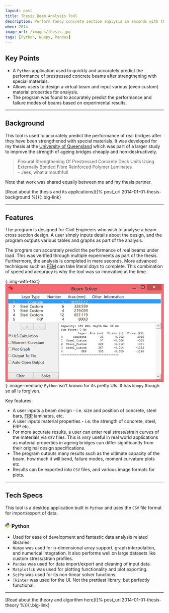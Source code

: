 ```yaml
---
layout: post
title: Thesis Beam Analysis Tool
description: Perform fancy concrete section analysis in seconds with this tool made for engineers, by engineers! This was a program built in <code>Python</code> as part of my undergraduate thesis in Civil Engineering.
when: 2014
image_url: /images/thesis.jpg
tags: [Python, Numpy, Pandas]
---
```


## Key Points
- A `Python` application used to quickly and accurately predict the performance of prestressed concrete beams after strengthening with special materials.
- Allows users to design a virtual beam and input various (even custom) material properties for analysis.
- The program was found to accurately predict the performance and failure modes of beams based on experimental results.

---

## Background

This tool is used to accurately predict the performance of real bridges after they have been strengthened with special materials. It was developed for my thesis at the [University of Queensland](https://www.uq.edu.au/) which was part of a larger study to improve the strength of ageing bridges cheaply and non-destructively.

<blockquote>
Flexural Strengthening Of Prestressed Concrete Deck Units Using Externally Bonded Fibre Reinforced Polymer Laminates<br>
- Jees, what a mouthful!
</blockquote>

Note that work was shared equally between me and my thesis partner.

[Read about the thesis and its applications]({% post_url 2014-01-01-thesis-background %}){:.big-link}

---

## Features

The program is designed for Civil Engineers who wish to analyse a beam cross section design. A user simply inputs details about the design, and the program outputs various tables and graphs as part of the analysis.

The program can accurately predict the performance of real beams under load. This was verified through multiple experiments as part of the thesis. Furthermore, the analysis is completed in mere seconds. More advanced techniques such as [FEM](https://en.wikipedia.org/wiki/Finite_element_method) can take literal _days_ to complete. This combination of speed and accuracy is why the tool was so innovative at the time.

{:.img-with-text}
![Analysis Tool UI](/images/thesis_ui.jpg){:.image-medium}
`Python` isn't known for its pretty UIs. It has `Numpy` though so all is forgiven.

Key features:
- A user inputs a beam design - i.e. size and position of concrete, steel bars, [FRP](https://en.wikipedia.org/wiki/Fibre-reinforced_plastic) laminates, etc.
- A user inputs material properties - i.e. the strength of concrete, steel, FRP etc.
- For more accurate results, a user can enter real stress/strain curves of the materials via `CSV` files. This is _very_ useful in real world applications as material properties in ageing bridges can differ significantly from their original design specifications.
- The program outputs many results such as the ultimate capacity of the beam, how much it will bend, failure modes, moment curvature plots etc.
- Results can be exported into `CSV` files, and various image formats for plots.

---

## Tech Specs

This tool is a desktop application built in `Python` and uses the `CSV` file format for import/export of data.

### ![Python](/icons/python.png) Python
- Used for ease of development and fantastic data analysis related libraries.
- `Numpy` was used for n-dimensional array support, graph interpolation, and numerical integration. It also performs well on large datasets like custom stress/strain profiles.
- `Pandas` was used for data import/export and cleaning of input data.
- `Matplotlib` was used for plotting functionality and plot exporting.
- `SciPy` was used for its non-linear solver functions.
- `Tkinter` was used for the UI. Not the prettiest library, but perfectly functional.

---

[Read about the theory and algorithm here]({% post_url 2014-01-01-thesis-theory %}){:.big-link}
